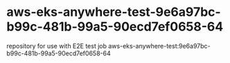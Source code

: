 # aws-eks-anywhere-test-9e6a97bc-b99c-481b-99a5-90ecd7ef0658-64
repository for use with E2E test job aws-eks-anywhere-test:9e6a97bc-b99c-481b-99a5-90ecd7ef0658-64
